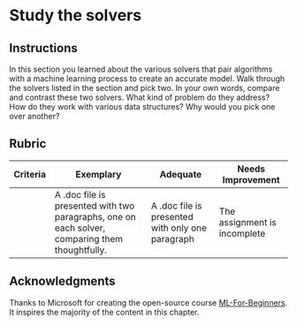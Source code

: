 # Study the solvers

## Instructions

In this section you learned about the various solvers that pair algorithms with a machine learning process to create an accurate model. Walk through the solvers listed in the section and pick two. In your own words, compare and contrast these two solvers. What kind of problem do they address? How do they work with various data structures? Why would you pick one over another?

## Rubric

| Criteria | Exemplary                                                                                      | Adequate                                         | Needs Improvement            |
| -------- | ---------------------------------------------------------------------------------------------- | ------------------------------------------------ | ---------------------------- |
|          | A .doc file is presented with two paragraphs, one on each solver, comparing them thoughtfully. | A .doc file is presented with only one paragraph | The assignment is incomplete |

## Acknowledgments

Thanks to Microsoft for creating the open-source course [ML-For-Beginners](https://github.com/microsoft/ML-For-Beginners). It inspires the majority of the content in this chapter.